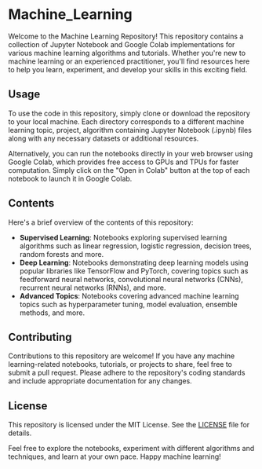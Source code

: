 # Machine_Learning

Welcome to the Machine Learning Repository! This repository contains a collection of Jupyter Notebook and Google Colab implementations for various machine learning algorithms and tutorials. Whether you're new to machine learning or an experienced practitioner, you'll find resources here to help you learn, experiment, and develop your skills in this exciting field.


## Usage

To use the code in this repository, simply clone or download the repository to your local machine. Each directory corresponds to a different machine learning topic, project, algorithm containing Jupyter Notebook (.ipynb) files along with any necessary datasets or additional resources.

Alternatively, you can run the notebooks directly in your web browser using Google Colab, which provides free access to GPUs and TPUs for faster computation. Simply click on the "Open in Colab" button at the top of each notebook to launch it in Google Colab.

## Contents

Here's a brief overview of the contents of this repository:

- **Supervised Learning**: Notebooks exploring supervised learning algorithms such as linear regression, logistic regression, decision trees, random forests and more.
- **Deep Learning**: Notebooks demonstrating deep learning models using popular libraries like TensorFlow and PyTorch, covering topics such as feedforward neural networks, convolutional neural networks (CNNs), recurrent neural networks (RNNs), and more.
- **Advanced Topics**: Notebooks covering advanced machine learning topics such as hyperparameter tuning, model evaluation, ensemble methods, and more.

## Contributing

Contributions to this repository are welcome! If you have any machine learning-related notebooks, tutorials, or projects to share, feel free to submit a pull request. Please adhere to the repository's coding standards and include appropriate documentation for any changes.

## License

This repository is licensed under the MIT License. See the [LICENSE](LICENSE) file for details.


Feel free to explore the notebooks, experiment with different algorithms and techniques, and learn at your own pace. Happy machine learning!

